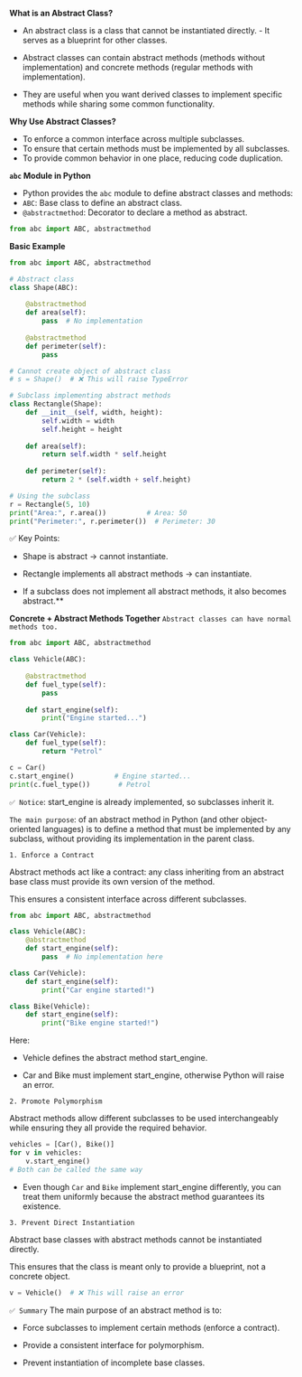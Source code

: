 **What is an Abstract Class?**

- An abstract class is a class that cannot be instantiated directly. - It serves as a blueprint for other classes.

- Abstract classes can contain abstract methods (methods without implementation) and concrete methods (regular methods with implementation).

- They are useful when you want derived classes to implement specific methods while sharing some common functionality.

**Why Use Abstract Classes?**

- To enforce a common interface across multiple subclasses.
- To ensure that certain methods must be implemented by all subclasses.
- To provide common behavior in one place, reducing code duplication.

**`abc` Module in Python**

- Python provides the `abc` module to define abstract classes and methods:
- `ABC`: Base class to define an abstract class.
- `@abstractmethod`: Decorator to declare a method as abstract.

```python
from abc import ABC, abstractmethod
```
**Basic Example**
```python
from abc import ABC, abstractmethod

# Abstract class
class Shape(ABC):
    
    @abstractmethod
    def area(self):
        pass  # No implementation
    
    @abstractmethod
    def perimeter(self):
        pass

# Cannot create object of abstract class
# s = Shape()  # ❌ This will raise TypeError

# Subclass implementing abstract methods
class Rectangle(Shape):
    def __init__(self, width, height):
        self.width = width
        self.height = height
    
    def area(self):
        return self.width * self.height
    
    def perimeter(self):
        return 2 * (self.width + self.height)

# Using the subclass
r = Rectangle(5, 10)
print("Area:", r.area())          # Area: 50
print("Perimeter:", r.perimeter())  # Perimeter: 30

```
✅ Key Points:

- Shape is abstract → cannot instantiate.

- Rectangle implements all abstract methods → can instantiate.

- If a subclass does not implement all abstract methods, it also becomes abstract.**

**Concrete + Abstract Methods Together**
`Abstract classes can have normal methods too.`
```python
from abc import ABC, abstractmethod

class Vehicle(ABC):
    
    @abstractmethod
    def fuel_type(self):
        pass
    
    def start_engine(self):
        print("Engine started...")

class Car(Vehicle):
    def fuel_type(self):
        return "Petrol"

c = Car()
c.start_engine()          # Engine started...
print(c.fuel_type())       # Petrol
```
`✅ Notice`: start_engine is already implemented, so subclasses inherit it.

`The main purpose`: of an abstract method in Python (and other object-oriented languages) is to define a method that must be implemented by any subclass, without providing its implementation in the parent class.

`1. Enforce a Contract`

Abstract methods act like a contract: any class inheriting from an abstract base class must provide its own version of the method.

This ensures a consistent interface across different subclasses.

```python
from abc import ABC, abstractmethod

class Vehicle(ABC):
    @abstractmethod
    def start_engine(self):
        pass  # No implementation here

class Car(Vehicle):
    def start_engine(self):
        print("Car engine started!")

class Bike(Vehicle):
    def start_engine(self):
        print("Bike engine started!")
```
Here:

- Vehicle defines the abstract method start_engine.

- Car and Bike must implement start_engine, otherwise Python will raise an error.

`2. Promote Polymorphism`

Abstract methods allow different subclasses to be used interchangeably while ensuring they all provide the required behavior.

```python
vehicles = [Car(), Bike()]
for v in vehicles:
    v.start_engine()  
# Both can be called the same way
```
- Even though  `Car` and `Bike` implement start_engine differently, you can treat them uniformly because the abstract method guarantees its existence.

`3. Prevent Direct Instantiation`

Abstract base classes with abstract methods cannot be instantiated directly.

This ensures that the class is meant only to provide a blueprint, not a concrete object.
```python
v = Vehicle()  # ❌ This will raise an error
```
`✅ Summary`
The main purpose of an abstract method is to:

- Force subclasses to implement certain methods (enforce a contract).

- Provide a consistent interface for polymorphism.

- Prevent instantiation of incomplete base classes.